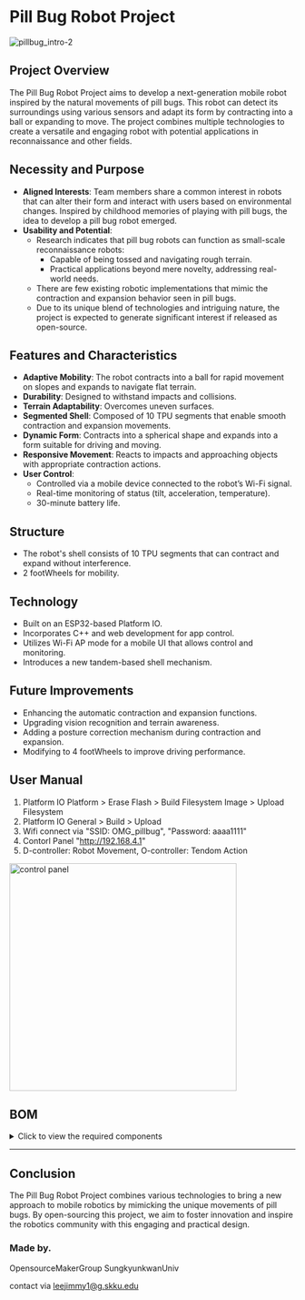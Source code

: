 # Pill Bug Robot Project

![pillbug_intro-2](https://github.com/user-attachments/assets/b4da6d1f-5558-4abf-93e7-9c3327559ae8)

## Project Overview
The Pill Bug Robot Project aims to develop a next-generation mobile robot inspired by the natural movements of pill bugs. This robot can detect its surroundings using various sensors and adapt its form by contracting into a ball or expanding to move. The project combines multiple technologies to create a versatile and engaging robot with potential applications in reconnaissance and other fields.

## Necessity and Purpose
- **Aligned Interests**: Team members share a common interest in robots that can alter their form and interact with users based on environmental changes. Inspired by childhood memories of playing with pill bugs, the idea to develop a pill bug robot emerged.
- **Usability and Potential**:
  - Research indicates that pill bug robots can function as small-scale reconnaissance robots:
    - Capable of being tossed and navigating rough terrain.
    - Practical applications beyond mere novelty, addressing real-world needs.
  - There are few existing robotic implementations that mimic the contraction and expansion behavior seen in pill bugs.
  - Due to its unique blend of technologies and intriguing nature, the project is expected to generate significant interest if released as open-source.

## Features and Characteristics
- **Adaptive Mobility**: The robot contracts into a ball for rapid movement on slopes and expands to navigate flat terrain.
- **Durability**: Designed to withstand impacts and collisions.
- **Terrain Adaptability**: Overcomes uneven surfaces.
- **Segmented Shell**: Composed of 10 TPU segments that enable smooth contraction and expansion movements.
- **Dynamic Form**: Contracts into a spherical shape and expands into a form suitable for driving and moving.
- **Responsive Movement**: Reacts to impacts and approaching objects with appropriate contraction actions.
- **User Control**:
  - Controlled via a mobile device connected to the robot’s Wi-Fi signal.
  - Real-time monitoring of status (tilt, acceleration, temperature).
  - 30-minute battery life.

## Structure
- The robot's shell consists of 10 TPU segments that can contract and expand without interference.
- 2 footWheels for mobility.

## Technology
- Built on an ESP32-based Platform IO.
- Incorporates C++ and web development for app control.
- Utilizes Wi-Fi AP mode for a mobile UI that allows control and monitoring.
- Introduces a new tandem-based shell mechanism.

## Future Improvements
- Enhancing the automatic contraction and expansion functions.
- Upgrading vision recognition and terrain awareness.
- Adding a posture correction mechanism during contraction and expansion.
- Modifying to 4 footWheels to improve driving performance.

## User Manual

1. Platform IO Platform > Erase Flash > Build Filesystem Image > Upload Filesystem
2. Platform IO General > Build > Upload
3. Wifi connect via "SSID: OMG_pillbug", "Password: aaaa1111"
4. Contorl Panel "http://192.168.4.1"
5. D-controller: Robot Movement, O-controller: Tendom Action

<img width="400" alt="control panel" src="https://github.com/user-attachments/assets/2a33bf09-c475-4e6e-94f4-229f262f99c7">


## BOM

<details>
<summary>Click to view the required components</summary>

| Component             | Description                                      | Link                                                                                                                                                                                                                                                                                                              |
|-----------------------|--------------------------------------------------|-------------------------------------------------------------------------------------------------------------------------------------------------------------------------------------------------------------------------------------------------------------------------------------------------------------------|
| Wormgear Motor        | Singleshaft, B 7-27RPM                           | [AliExpress Link](https://ko.aliexpress.com/item/1005004226888906.html?spm=a2g0o.productlist.main.1.7118leYaleYaJZ&algo_pvid=28bd5bf2-91db-481d-a27c-530f68f8aae4&algo_exp_id=28bd5bf2-91db-481d-a27c-530f68f8aae4-0&pdp_npi=4%40dis%21KRW%2111000%2111000%21%21%217.97%217.97%21%402140e7df17259336444694219e558f%2112000033444336011%21sea%21KR%21846118265%21X&curPageLogUid=bJ8A75AHJS4U&utparam-url=scene%3Asearch%7Cquery_from%3A) |
| MPU6050               | GY-521 [SZH-EK007]                               | [DeviceMart Link](https://www.devicemart.co.kr/goods/view?no=1247052)                                                                                                                                                                                                                                             |
| High Discharge Battery| GiantPower 50C, 11.1V                            | [RCBank Link](https://www.rcbank.co.kr/shop/goods/goods_view.php?goodsno=89112&category=066001021)                                                                                                                                                                                                               |
| Photo Sensor          | BS5-Y2M                                          | [DeviceMart Link](https://www.devicemart.co.kr/goods/view?no=29436)                                                                                                                                                                                                                                               |
| ESP32                 | ESP32-WROOM                                      | [Amazon Link](https://www.amazon.com/-/ko/dp/B08D5ZD528/ref=sr_1_3?crid=10QZUQ3TDQ92W&dib=eyJ2IjoiMSJ9.C2zjybnvjkLUB8ybNqfUPbWLZs77EvsCLWGQngJqEvkGLv_o48kwC8Ijeis6JInJYV29VdFNlGSuwccUtYOahjRJZFOW_orOSH7qUgNVms3S8t3DU5cPAia8ZIfm9QXAcjqZs2v1X-aN8NYo8gOShIUd3G9fT2ejRui_p5zcwY61inU-9c8njjRGILt7F6DUs3HYvG6o2UYMvwrt14sgvu4Moyjb95mC89epeD4xb-s.tg52QPy9_i1l_SolbtDWiLZ42QImO6pen4gR__GrhOE&dib_tag=se&keywords=esp32%2Bwroom&qid=1725934235&sprefix=esp32%2Bwroom%2Caps%2C309&sr=8-3&th=1)                     |
| Motor Driver          | L9110S                                           | [AliExpress Link](https://ko.aliexpress.com/item/32916608264.html?spm=a2g0o.productlist.main.53.5adda2c7lRn6nq&algo_pvid=01731282-d0a7-4a7f-b58f-853a078476fe&algo_exp_id=01731282-d0a7-4a7f-b58f-853a078476fe-26&pdp_npi=4%40dis%21KRW%21676%21579%21%21%210.49%210.42%21%402141005d17259341786538693e9e04%2165980918324%21sea%21KR%21846118265%21X&curPageLogUid=6fs4WSxVCf44&utparam-url=scene%3Asearch%7Cquery_from%3A)  |
| Charging and Step-Down| SZH-PWSD-045                                     | [DeviceMart Link](https://www.devicemart.co.kr/goods/view?no=1321982)                                                                                                                                                                                                                                             |

</details>

---

## Conclusion
The Pill Bug Robot Project combines various technologies to bring a new approach to mobile robotics by mimicking the unique movements of pill bugs. By open-sourcing this project, we aim to foster innovation and inspire the robotics community with this engaging and practical design.

### Made by.
OpensourceMakerGroup SungkyunkwanUniv

contact via leejimmy1@g.skku.edu